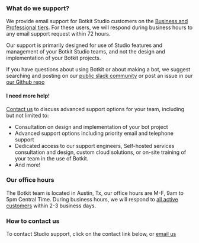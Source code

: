 
### What do we support?
We provide email support for Botkit Studio customers on the [Business and Professional tiers](https://botkit.groovehq.com/knowledge_base/topics/manage-your-billing-settings). For these users, we will respond during business hours to any email support request within 72 hours.

Our support is primarily designed for use of Studio features and management of your Botkit Studio teams, and not the design and implementation of your Botkit projects. 

If you have questions about using Botkit or about making a bot, we suggest searching and posting on our [public slack community](https://community.botkit.ai/) or post an issue in our [our Github repo](https://github.com/howdyai/botkit/blob/master/CONTRIBUTING.md#submitting-issues)

#### I need more help!
[Contact us](mailto:info@botkit.a) to discuss advanced support options for your team, including but not limited to:

* Consultation on design and implementation of your bot project
* Advanced support options including priority email and telephone support
* Dedicated access to our support engineers, Self-hosted services consultation and design, custom cloud solutions, or on-site training of your team in the use of Botkit.
* And more!


### Our office hours
The Botkit team is located in Austin, Tx, our office hours are M-F, 9am to 5pm Central Time. During business hours, we will respond to [all active customers](https://botkit.groovehq.com/knowledge_base/topics/manage-your-billing-settings) within 2-3 business days. 


### How to contact us
<p>To contact Studio support, click on the contact link below, or <a href="mailto:help@botkit.ai">email us</a></p>
